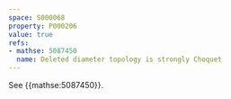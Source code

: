 ```yaml
---
space: S000068
property: P000206
value: true
refs:
- mathse: 5087450
  name: Deleted diameter topology is strongly Choquet
---
```


See {{mathse:5087450}}.
